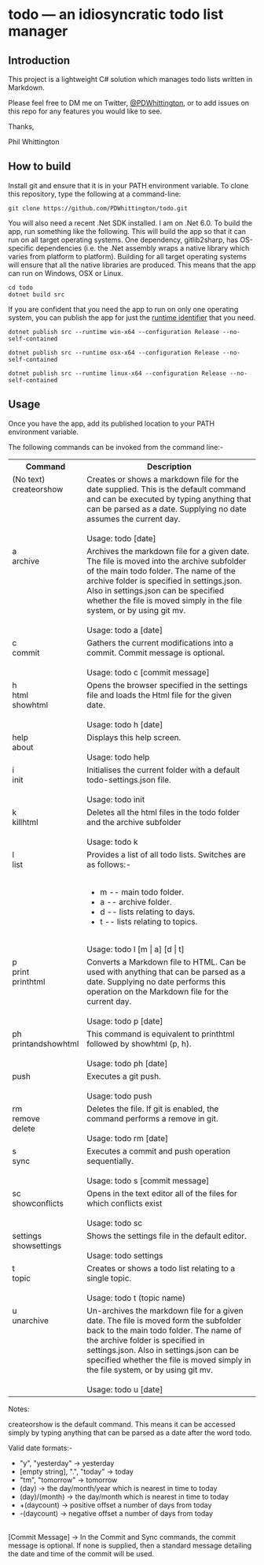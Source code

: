 # todo &mdash; an idiosyncratic todo list manager

## Introduction

This project is a lightweight C# solution which manages todo lists written in Markdown.

Please feel free to DM me on Twitter, [@PDWhittington](https://twitter.com/PDWhittington), or to add issues on this repo for any features you would like to see.

Thanks,

Phil Whittington

## How to build

Install git and ensure that it is in your PATH environment variable. To clone this repository, type the following at a command-line:

```
git clone https://github.com/PDWhittington/todo.git
```
You will also need a recent .Net SDK installed. I am on .Net 6.0. To build the app, run something like the following. This will build the app so that it can run on all target operating systems. One dependency, gitlib2sharp, has OS-specific dependencies (i.e. the .Net assembly wraps a native library which varies from platform to platform). Building for all target operating systems will ensure that all the native libraries are produced. This means that the app can run on Windows, OSX or Linux.


```
cd todo
dotnet build src
```
If you are confident that you need the app to run on only one operating system, you can publish the app for just the [runtime identifier](https://docs.microsoft.com/en-us/dotnet/core/rid-catalog#windows-rids) that you need.


```
dotnet publish src --runtime win-x64 --configuration Release --no-self-contained
```

```
dotnet publish src --runtime osx-x64 --configuration Release --no-self-contained
```

```
dotnet publish src --runtime linux-x64 --configuration Release --no-self-contained
```

## Usage

Once you have the app, add its published location to your PATH environment variable.

The following commands can be invoked from the command line:-

<table>
    <tr>
        <th>
            Command
        </th>
        <th>
            Description
        </th>
    </tr>
    <tr>
        <td valign="top">
            (No text)<br/>
            createorshow
        </td>
        <td valign="top">
            Creates or shows a markdown file for the date supplied. This is the default command and can be executed by
            typing anything that can be parsed as a date. Supplying no date assumes the current day.<br /><br />
            Usage: todo [date]
        </td>
    </tr>
    <tr>
        <td valign="top">
            a<br />
            archive
        </td>
        <td valign="top">
            Archives the markdown file for a given date. The file is moved into the archive subfolder of the main todo
            folder. The name of the archive folder is specified in settings.json. Also in settings.json can be specified
            whether the file is moved simply in the file system, or by using git mv.<br /><br />
            Usage: todo a [date]
        </td>
    </tr>
    <tr>
        <td valign="top">
            c<br />
            commit
        </td>
        <td valign="top">
            Gathers the current modifications into a commit. Commit message is optional.<br /><br />
            Usage: todo c [commit message]
        </td>
    </tr>
    <tr>
        <td valign="top">
            h<br />
            html<br />
            showhtml
        </td>
        <td valign="top">
            Opens the browser specified in the settings file and loads the Html file for the given date. <br /><br />
            Usage: todo h [date]
        </td>
    </tr>
    <tr>
        <td valign="top">
            help<br />
            about
        </td>
        <td valign="top">
            Displays this help screen.<br /><br />
            Usage: todo help
        </td>
    </tr>
    <tr>
        <td valign="top">
            i<br />
            init
        </td>
        <td valign="top">
            Initialises the current folder with a default todo-settings.json file.<br /><br />
            Usage: todo init
        </td>
    </tr>
    <tr>
        <td valign="top">
            k<br />
            killhtml
        </td>
        <td valign="top">
            Deletes all the html files in the todo folder and the archive subfolder<br /><br />
            Usage: todo k
        </td>
    </tr>
    <tr>
        <td valign="top">
            l<br />
            list
        </td>
        <td valign="top">
            Provides a list of all todo lists. Switches are as follows:-<br /><br />
            <ul>
                <li>m -- main todo folder.</li>
                <li>a -- archive folder.</li>
                <li>d -- lists relating to days.</li>
                <li>t -- lists relating to topics.</li>
            </ul><br />
            Usage: todo l [m | a] [d | t]
        </td>
    </tr>
    <tr>
        <td valign="top">
            p<br />
            print<br />
            printhtml<br />
        </td>
        <td valign="top">
            Converts a Markdown file to HTML. Can be used with anything that can be parsed as a date. Supplying no date
            performs this operation on the Markdown file for the current day.<br /><br />
            Usage: todo p [date]
        </td>
    </tr>
    <tr>
        <td valign="top">
            ph<br />
            printandshowhtml
        </td>
        <td valign="top">
            This command is equivalent to printhtml followed by showhtml (p, h).<br /><br />
            Usage: todo ph [date]
        </td>
    </tr>
    <tr>
        <td valign="top">
            push
        </td>
        <td valign="top">
            Executes a git push.<br /><br />
            Usage: todo push
        </td>
    </tr>
    <tr>
        <td valign="top">
            rm<br />
            remove<br />
            delete
        </td>
        <td valign="top">
            Deletes the file. If git is enabled, the command performs a
            remove in git.<br /><br />
            Usage: todo rm [date]
        </td>
    </tr>
    <tr>
        <td valign="top">
            s<br />
            sync
        </td>
        <td valign="top">
            Executes a commit and push operation sequentially.<br /><br />
            Usage: todo s [commit message]
        </td>
    </tr>
    <tr>
        <td valign="top">
            sc<br />
            showconflicts
        </td>
        <td valign="top">
            Opens in the text editor all of the files for which conflicts exist<br /><br />
            Usage: todo sc
        </td>
    </tr>
    <tr>
        <td valign="top">
            settings<br />
            showsettings
        </td>
        <td valign="top">
            Shows the settings file in the default editor.<br /><br />
            Usage: todo settings
        </td>
    </tr>
    <tr>
        <td valign="top">
            t<br />
            topic
        </td>
        <td valign="top">
            Creates or shows a todo list relating to a single topic.<br /><br />
            Usage: todo t (topic name)
        </td>
    </tr>
    <tr>
        <td valign="top">
            u<br />
            unarchive
        </td>
        <td valign="top">
            Un-archives the markdown file for a given date. The file is moved form the subfolder back to the main todo
            folder. The name of the archive folder is specified in settings.json. Also in settings.json can be specified
            whether the file is moved simply in the file system, or by using git mv.<br /><br />
            Usage: todo u [date]
        </td>
    </tr>
<table>

Notes:

createorshow is the default command. This means it can be accessed simply by
typing anything that can be parsed as a date after the word todo.

Valid date formats:-

* "y", "yesterday" &#8594; yesterday<br/>
* [empty string], ".", "today" &#8594; today<br/>
* "tm", "tomorrow" &#8594; tomorrow<br/>
* (day) &#8594; the day/month/year which is nearest in time to today<br/>
* (day)/(month) &#8594; the day/month which is nearest in time to today<br/>
* +(daycount) &#8594; positive offset a number of days from today<br/>
* -(daycount) &#8594; negative offset a number of days from today<br/><br/>

[Commit Message] &#8594; In the Commit and Sync commands, the commit message is optional. If none is supplied, then a standard message detailing the date and time of the commit will be used.


